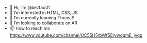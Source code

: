 - 👋 Hi, I’m @beztao01
- 👀 I’m interested in HTML, CSS, JS
- 🌱 I’m currently learning ThreeJS
- 💞️ I’m looking to collaborate on AR 
- 📫 How to reach me https://www.youtube.com/channel/UC55H5rbWf5ErywoqmE_jvqg

<!---
beztao01/beztao01 is a ✨ special ✨ repository because its `README.md` (this file) appears on your GitHub profile.
You can click the Preview link to take a look at your changes.
--->
